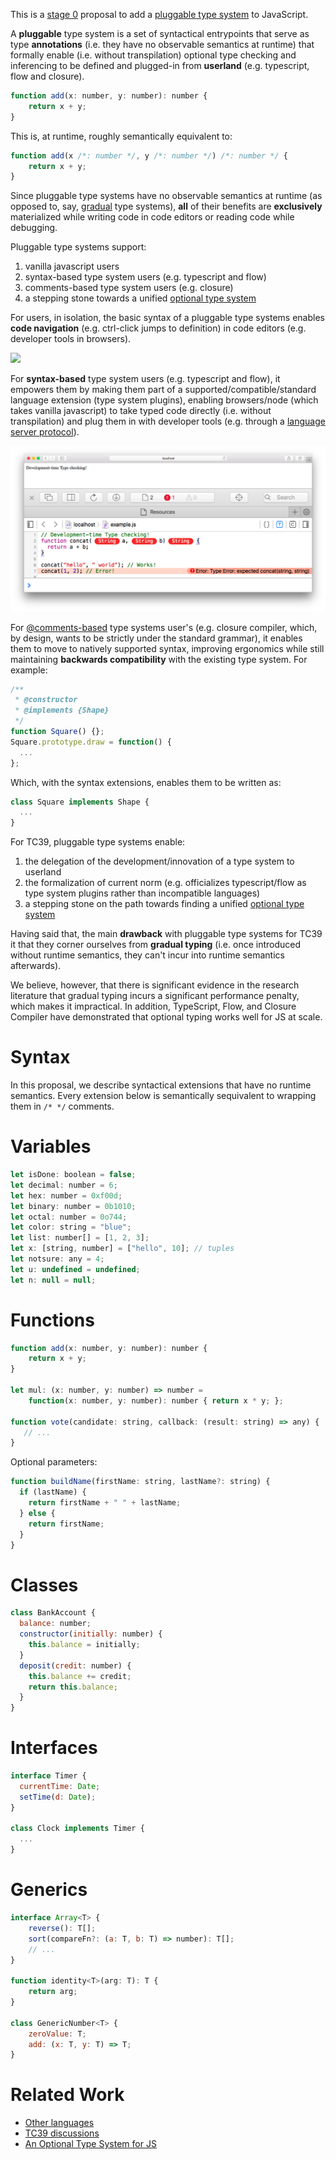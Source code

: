 This is a [stage 0](https://tc39.github.io/process-document/) proposal to add a [pluggable type system](http://bracha.org/pluggableTypesPosition.pdf) to JavaScript.

A **pluggable** type system is a set of syntactical entrypoints that serve as type **annotations** (i.e. they have no observable semantics at runtime) that formally enable (i.e. without transpilation) optional type checking and inferencing to be defined and plugged-in from **userland** (e.g. typescript, flow and closure).

```javascript
function add(x: number, y: number): number {
    return x + y;
}
```

This is, at runtime, roughly semantically equivalent to:

```javascript
function add(x /*: number */, y /*: number */) /*: number */ {
    return x + y;
}
```

Since pluggable type systems have no observable semantics at runtime (as opposed to, say, [gradual](http://code.sgo.to/proposal-optional-types/FAQ.html#sound-gradual-typing) type systems), **all** of their benefits are **exclusively** materialized while writing code in code editors or reading code while debugging.

Pluggable type systems support:

1. vanilla javascript users
1. syntax-based type system users (e.g. typescript and flow)
1. comments-based type system users (e.g. closure)
1. a stepping stone towards a unified [optional type system](https://github.com/samuelgoto/proposal-optional-types)

For users, in isolation, the basic syntax of a pluggable type systems enables **code navigation** (e.g. ctrl-click jumps to definition) in code editors (e.g. developer tools in browsers).

![](https://code.visualstudio.com/assets/docs/editor/editingevolved/ctrlhover.png)

For **syntax-based** type system users (e.g. typescript and flow), it empowers them by making them part of a supported/compatible/standard language extension (type system plugins), enabling browsers/node (which takes vanilla javascript) to take typed code directly (i.e. without transpilation) and plug them in with developer tools (e.g. through a [language server protocol](https://github.com/Microsoft/language-server-protocol)).

![type checking](browser.png)

For [@comments-based](http://usejsdoc.org/) type systems user's (e.g. closure compiler, which, by design, wants to be strictly under the standard grammar), it enables them to move to natively supported syntax, improving ergonomics while still maintaining **backwards compatibility** with the existing type system. For example:

```javascript
/**
 * @constructor
 * @implements {Shape}
 */
function Square() {};
Square.prototype.draw = function() {
  ...
};
```

Which, with the syntax extensions, enables them to be written as:

```javascript
class Square implements Shape {
  ...
}
```

For TC39, pluggable type systems enable:

1. the delegation of the development/innovation of a type system to userland
1. the formalization of current norm (e.g. officializes typescript/flow as type system plugins rather than incompatible languages)
1. a stepping stone on the path towards finding a unified [optional type system](http://code.sgo.to/proposal-optional-types/)

Having said that, the main **drawback** with pluggable type systems for TC39 it that they corner ourselves from **gradual typing** (i.e. once introduced without runtime semantics, they can't incur into runtime semantics afterwards).

We believe, however, that there is significant evidence in the research literature that gradual typing incurs a significant performance penalty, which makes it impractical. In addition, TypeScript, Flow, and Closure Compiler have demonstrated that optional typing works well for JS at scale.

# Syntax

In this proposal, we describe syntactical extensions that have no runtime semantics. Every extension below is semantically sequivalent to wrapping them in ```/* */``` comments.

# Variables

```javascript
let isDone: boolean = false;
let decimal: number = 6;
let hex: number = 0xf00d;
let binary: number = 0b1010;
let octal: number = 0o744;
let color: string = "blue";
let list: number[] = [1, 2, 3];
let x: [string, number] = ["hello", 10]; // tuples
let notsure: any = 4;
let u: undefined = undefined;
let n: null = null;
```

# Functions

```javascript
function add(x: number, y: number): number {
    return x + y;
}

let mul: (x: number, y: number) => number =
    function(x: number, y: number): number { return x * y; };

function vote(candidate: string, callback: (result: string) => any) {  
   // ...  
}
```

Optional parameters:

```javascript
function buildName(firstName: string, lastName?: string) {
  if (lastName) {
    return firstName + " " + lastName;
  } else {
    return firstName;
  }
}
```

# Classes

```javascript
class BankAccount {  
  balance: number;  
  constructor(initially: number) {  
    this.balance = initially;  
  }  
  deposit(credit: number) {  
    this.balance += credit;  
    return this.balance;  
  }  
}
```

# Interfaces

```javascript
interface Timer {
  currentTime: Date;
  setTime(d: Date);
}

class Clock implements Timer {
  ...
}
```

# Generics

```javascript
interface Array<T> {  
    reverse(): T[];  
    sort(compareFn?: (a: T, b: T) => number): T[];  
    // ...   
}

function identity<T>(arg: T): T {
    return arg;
}

class GenericNumber<T> {
    zeroValue: T;
    add: (x: T, y: T) => T;
}
```

# Related Work

* [Other languages](http://code.sgo.to/proposal-optional-types/FAQ.html#other-languages)
* [TC39 discussions](http://code.sgo.to/proposal-optional-types/FAQ.html#tc39-discussions)
* [An Optional Type System for JS](http://code.sgo.to/proposal-optional-types/)
